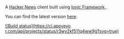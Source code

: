 A [Hacker News](https://news.ycombinator.com/) client built using [Ionic Framework ](http://ionicframework.com/).

You can find the latest version [here](http://ainomma.azurewebsites.net/).

[![Build status](https://ci.appveyo r.com/api/projects/status/r3wy2kf511q4ww9g?svg=true)](https://ci.appveyor.com/project/adam7/ainomma)
